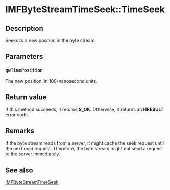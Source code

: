 # IMFByteStreamTimeSeek::TimeSeek

## Description

Seeks to a new position in the byte stream.

## Parameters

### `qwTimePosition`

The new position, in 100-nanosecond units.

## Return value

If this method succeeds, it returns **S_OK**. Otherwise, it returns an **HRESULT** error code.

## Remarks

If the byte stream reads from a server, it might cache the seek request until the next read request. Therefore, the byte stream might not send a request to the server immediately.

## See also

[IMFByteStreamTimeSeek](https://learn.microsoft.com/windows/desktop/api/mfidl/nn-mfidl-imfbytestreamtimeseek)